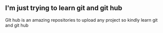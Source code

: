 ## I'm just trying to learn git and git hub ##
GIt hub is an amazing repositories to upload any project
so kindly learn git and git hub
